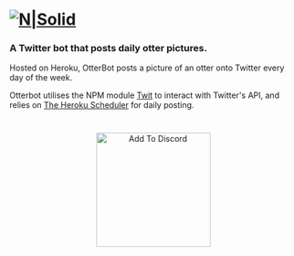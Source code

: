 # [![N|Solid](https://i.imgur.com/dTvT9i8.png)](https://twitter.com/OttersEveryDay)

### A Twitter bot that posts daily otter pictures. <br />

Hosted on Heroku, OtterBot posts a picture of an otter onto Twitter every day of the week.

Otterbot utilises the NPM module [Twit](https://www.npmjs.com/package/twit) to interact with Twitter's API, and relies on [The Heroku Scheduler](https://devcenter.heroku.com/articles/scheduler) for daily posting.

#

<p align="center"><a rel="noreferrer noopener" href="https://twitter.com/OttersEveryDay"><img alt="Add To Discord" width="200px" src="https://i.imgur.com/4ULMWKv.png"></a><br /><br /><br />
